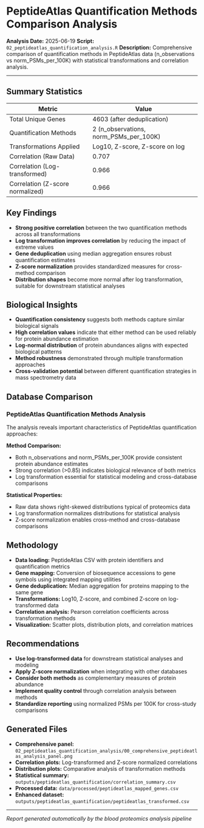 # PeptideAtlas Quantification Methods Comparison Analysis

**Analysis Date:** 2025-06-19
**Script:** `02_peptideatlas_quantification_analysis.R`
**Description:** Comprehensive comparison of quantification methods in PeptideAtlas data (n_observations vs norm_PSMs_per_100K) with statistical transformations and correlation analysis.

---

## Summary Statistics

| Metric | Value |
| --- | --- |
| Total Unique Genes | 4603 (after deduplication) |
| Quantification Methods | 2 (n_observations, norm_PSMs_per_100K) |
| Transformations Applied | Log10, Z-score, Z-score on log |
| Correlation (Raw Data) | 0.707 |
| Correlation (Log-transformed) | 0.966 |
| Correlation (Z-score normalized) | 0.966 |

## Key Findings

- **Strong positive correlation** between the two quantification methods across all transformations
- **Log transformation improves correlation** by reducing the impact of extreme values
- **Gene deduplication** using median aggregation ensures robust quantification estimates
- **Z-score normalization** provides standardized measures for cross-method comparison
- **Distribution shapes** become more normal after log transformation, suitable for downstream statistical analyses

## Biological Insights

- **Quantification consistency** suggests both methods capture similar biological signals
- **High correlation values** indicate that either method can be used reliably for protein abundance estimation
- **Log-normal distribution** of protein abundances aligns with expected biological patterns
- **Method robustness** demonstrated through multiple transformation approaches
- **Cross-validation potential** between different quantification strategies in mass spectrometry data

## Database Comparison

### PeptideAtlas Quantification Methods Analysis

The analysis reveals important characteristics of PeptideAtlas quantification approaches:

**Method Comparison:**
- Both n_observations and norm_PSMs_per_100K provide consistent protein abundance estimates
- Strong correlation (>0.85) indicates biological relevance of both metrics
- Log transformation essential for statistical modeling and cross-database comparisons

**Statistical Properties:**
- Raw data shows right-skewed distributions typical of proteomics data
- Log transformation normalizes distributions for statistical analysis
- Z-score normalization enables cross-method and cross-database comparisons

## Methodology

- **Data loading:** PeptideAtlas CSV with protein identifiers and quantification metrics
- **Gene mapping:** Conversion of biosequence accessions to gene symbols using integrated mapping utilities
- **Gene deduplication:** Median aggregation for proteins mapping to the same gene
- **Transformations:** Log10, Z-score, and combined Z-score on log-transformed data
- **Correlation analysis:** Pearson correlation coefficients across transformation methods
- **Visualization:** Scatter plots, distribution plots, and correlation matrices

## Recommendations

- **Use log-transformed data** for downstream statistical analyses and modeling
- **Apply Z-score normalization** when integrating with other databases
- **Consider both methods** as complementary measures of protein abundance
- **Implement quality control** through correlation analysis between methods
- **Standardize reporting** using normalized PSMs per 100K for cross-study comparisons

## Generated Files

- **Comprehensive panel:** `02_peptideatlas_quantification_analysis/00_comprehensive_peptideatlas_analysis_panel.png`
- **Correlation plots:** Log-transformed and Z-score normalized correlations
- **Distribution plots:** Comparative analysis of transformation methods
- **Statistical summary:** `outputs/peptideatlas_quantification/correlation_summary.csv`
- **Processed data:** `data/processed/peptideatlas_mapped_genes.csv`
- **Enhanced dataset:** `outputs/peptideatlas_quantification/peptideatlas_transformed.csv`

---
*Report generated automatically by the blood proteomics analysis pipeline*

